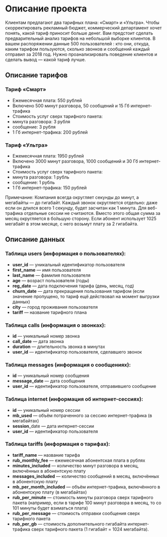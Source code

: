 # Описание проекта

Клиентам предлагают два тарифных плана: «Смарт» и «Ультра». Чтобы скорректировать рекламный бюджет, коммерческий департамент хочет понять, какой тариф приносит больше денег.
Вам предстоит сделать предварительный анализ тарифов на небольшой выборке клиентов. В вашем распоряжении данные 500 пользователей : кто они, откуда, каким тарифом пользуются, сколько звонков и сообщений каждый отправил за 2018 год. Нужно проанализировать поведение клиентов и сделать вывод — какой тариф лучше.

## Описание тарифов

### Тариф «Смарт»
- Ежемесячная плата: 550 рублей
- Включено 500 минут разговора, 50 сообщений и 15 Гб интернет-трафика
- Стоимость услуг сверх тарифного пакета:
- минута разговора: 3 рубля
- сообщение: 3 рубля
- 1 Гб интернет-трафика: 200 рублей

### Тариф «Ультра»
- Ежемесячная плата: 1950 рублей
- Включено 3000 минут разговора, 1000 сообщений и 30 Гб интернет-трафика
- Стоимость услуг сверх тарифного пакета:
- минута разговора: 1 рубль
- сообщение: 1 рубль
- 1 Гб интернет-трафика: 150 рублей

Примечание:
Компания всегда округляет секунды до минут, а мегабайты — до гигабайт. Каждый звонок округляется отдельно: даже если он длился всего 1 секунду, будет засчитан как 1 минута.
Для веб-трафика отдельные сессии не считаются. Вместо этого общая сумма за месяц округляется в бо́льшую сторону. Если абонент использует 1025 мегабайт в этом месяце, с него возьмут плату за 2 гигабайта.


## Описание данных

### Таблица users (информация о пользователях):
- **user_id** — уникальный идентификатор пользователя
- **first_name** — имя пользователя
- **last_name** — фамилия пользователя
- **age** — возраст пользователя (годы)
- **reg_date** — дата подключения тарифа (день, месяц, год)
- **churn_date** — дата прекращения пользования тарифом (если значение пропущено, то тариф ещё действовал на момент выгрузки данных)
- **city** — город проживания пользователя
- **tariff** — название тарифного плана

### Таблица calls (информация о звонках):
- **id** — уникальный номер звонка
- **call_date** — дата звонка
- **duration** — длительность звонка в минутах
- **user_id** — идентификатор пользователя, сделавшего звонок

### Таблица messages (информация о сообщениях):
- **id** — уникальный номер сообщения
- **message_date** — дата сообщения
- **user_id** — идентификатор пользователя, отправившего сообщение

### Таблица internet (информация об интернет-сессиях):
- **id** — уникальный номер сессии
- **mb_used** — объём потраченного за сессию интернет-трафика (в мегабайтах)
- **session**_date — дата интернет-сессии
- **user_id** — идентификатор пользователя

### Таблица tariffs (информация о тарифах):
- **tariff_name** — название тарифа
- **rub_monthly_fee** — ежемесячная абонентская плата в рублях
- **minutes_included** — количество минут разговора в месяц, включённых в абонентскую плату
- **messages_included** — количество сообщений в месяц, включённых в абонентскую плату
- **mb_per_month_included** — объём интернет-трафика, включённого в абонентскую плату (в мегабайтах)
- **rub_per_minute** — стоимость минуты разговора сверх тарифного пакета (например, если в тарифе 100 минут разговора в месяц, то со 101 минуты будет взиматься плата)
- **rub_per_message** — стоимость отправки сообщения сверх тарифного пакета
- **rub_per_gb** — стоимость дополнительного гигабайта интернет-трафика сверх тарифного пакета (1 гигабайт = 1024 мегабайта).
